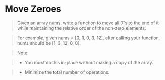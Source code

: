 # Move Zeroes

> Given an array nums, write a function to move all 0's to the end of it while maintaining the relative order of the non-zero elements.

> For example, given nums = [0, 1, 0, 3, 12], after calling your function, nums should be [1, 3, 12, 0, 0].

> Note:

> * You must do this in-place without making a copy of the array.

> * Minimize the total number of operations.

```Python

```
